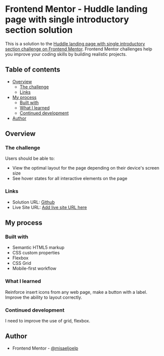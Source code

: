 # Frontend Mentor - Huddle landing page with single introductory section solution

This is a solution to the [Huddle landing page with single introductory section challenge on Frontend Mentor](https://www.frontendmentor.io/challenges/huddle-landing-page-with-a-single-introductory-section-B_2Wvxgi0). Frontend Mentor challenges help you improve your coding skills by building realistic projects. 

## Table of contents

- [Overview](#overview)
  - [The challenge](#the-challenge)
  - [Links](#links)
- [My process](#my-process)
  - [Built with](#built-with)
  - [What I learned](#what-i-learned)
  - [Continued development](#continued-development)
- [Author](#author)

## Overview

### The challenge

Users should be able to:

- View the optimal layout for the page depending on their device's screen size
- See hover states for all interactive elements on the page


### Links

- Solution URL: [Github](https://github.com/misaeljoelp/huddle-landing-page-with-single-introductory-section-master)
- Live Site URL: [Add live site URL here](https://misaeljoelp.github.io/huddle-landing-page-with-single-introductory-section-master/)

## My process

### Built with

- Semantic HTML5 markup
- CSS custom properties
- Flexbox
- CSS Grid
- Mobile-first workflow

### What I learned

Reinforce insert icons from any web page, make a button with a label.
Improve the ability to layout correctly.


### Continued development

I need to improve the use of grid, flexbox.

## Author

- Frontend Mentor - [@misaeljoelp](https://www.frontendmentor.io/profile/misaeljoelp)
